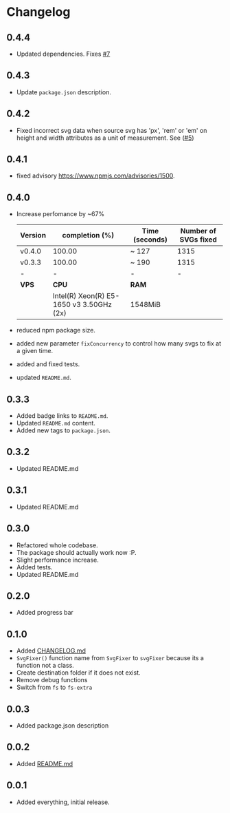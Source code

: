 # Changelog

## 0.4.4

- Updated dependencies. Fixes [#7](https://github.com/oslllo/svg-fixer/issues/7)

## 0.4.3

- Update `package.json` description.

## 0.4.2

- Fixed incorrect svg data when source svg has 'px', 'rem' or 'em' on height and width attributes as a unit of measurement. See ([#5](https://github.com/oslllo/svg-fixer/issues/5))

## 0.4.1

- fixed advisory https://www.npmjs.com/advisories/1500.

## 0.4.0

- Increase perfomance by ~67%

    |Version|completion (%)|Time (seconds)|Number of SVGs fixed|
    |------|------|-----|-----|
    |v0.4.0|100.00|~ 127|1315|
    |v0.3.3|100.00|~ 190|1315|
    |-|-|-|-|
    |**VPS**|**CPU**|**RAM**|||
    ||Intel(R) Xeon(R) E5-1650 v3 3.50GHz (2x) | 1548MiB|||

- reduced npm package size.
- added new parameter `fixConcurrency` to control how many svgs to fix at a given time.
- added and fixed tests.
- updated `README.md`.

## 0.3.3

- Added badge links to `README.md`.
- Updated `README.md` content.
- Added new tags to `package.json`.

## 0.3.2

- Updated README.md

## 0.3.1

- Updated README.md

## 0.3.0

- Refactored whole codebase.
- The package should actually work now :P.
- Slight performance increase.
- Added tests.
- Updated README.md

## 0.2.0

- Added progress bar

## 0.1.0

- Added [CHANGELOG.md](https://github.com/oslllo/svg-fixer/blob/master/CHANGELOG.md)
- `SvgFixer()` function name from `SvgFixer` to `svgFixer` because its a function not a class.
- Create destination folder if it does not exist.
- Remove debug functions
- Switch from `fs` to `fs-extra`

## 0.0.3

- Added package.json description

## 0.0.2

- Added [README.md](https://github.com/oslllo/svg-fixer/blob/master/README.md)

## 0.0.1

- Added everything, initial release.
